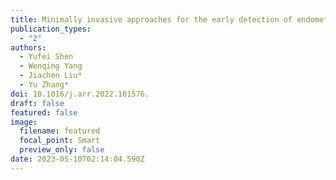 ```yaml
---
title: Minimally invasive approaches for the early detection of endometrial cancer
publication_types:
  - "2"
authors:
  - Yufei Shen
  - Wenqing Yang
  - Jiachen Liu*
  - Yu Zhang*
doi: 10.1016/j.arr.2022.101576.
draft: false
featured: false
image:
  filename: featured
  focal_point: Smart
  preview_only: false
date: 2023-05-10T02:14:04.590Z
---
```

